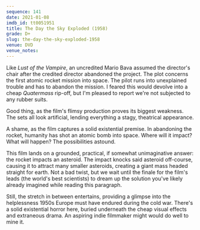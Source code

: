 ```yaml
---
sequence: 141
date: 2021-01-08
imdb_id: tt0051951
title: The Day the Sky Exploded (1958)
grade: D+
slug: the-day-the-sky-exploded-1958
venue: DVD
venue_notes:
---
```


Like <span data-imdb-id="tt0049429">_Lust of the Vampire_</span>, an uncredited Mario Bava assumed the director's chair after the credited director abandoned the project. The plot concerns the first atomic rocket mission into space. The pilot runs into unexplained trouble and has to abandon the mission. I feared this would devolve into a cheap <span data-imdb-id="tt0049646">_Quatermass_</span> rip-off, but I'm pleased to report we're not subjected to any rubber suits.

<!-- end -->

Good thing, as the film's flimsy production proves its biggest weakness. The sets all look artificial, lending everything a stagy, theatrical appearance.

A shame, as the film captures a solid existential premise. In abandoning the rocket, humanity has shot an atomic bomb into space. Where will it impact? What will happen? The possibilities astound.

This film lands on a grounded, practical, if somewhat unimaginative answer: the rocket impacts an asteroid. The impact knocks said asteroid off-course, causing it to attract many smaller asteroids, creating a giant mass headed straight for earth. Not a bad twist, but we wait until the finale for the film's leads (the world's best scientists) to dream up the solution you've likely already imagined while reading this paragraph.

Still, the stretch in between entertains, providing a glimpse into the helplessness 1950s Europe must have endured during the cold war. There's a solid existential horror here, buried underneath the cheap visual effects and extraneous drama. An aspiring indie filmmaker might would do well to mine it.
